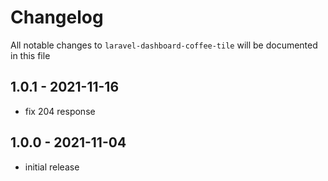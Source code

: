 # Changelog

All notable changes to `laravel-dashboard-coffee-tile` will be documented in this file

## 1.0.1 - 2021-11-16

- fix 204 response

## 1.0.0 - 2021-11-04

- initial release
